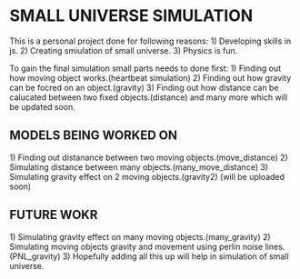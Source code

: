 <h1>SMALL UNIVERSE SIMULATION</h1>
This is a personal project done for following reasons:
1) Developing skills in js.
2) Creating smiulation of small universe.
3) Physics is fun.


To gain the final simulation small parts needs to done first:
     1) Finding out how moving object works.(heartbeat simulation)
     2) Finding out how gravity can be focred on an object.(gravity)
     3) Finding out how distance can be calucated between two fixed objects.(distance)
     and many more which will be updated soon.
     
<h2>MODELS BEING WORKED ON</h2>
1) Finding out distanance between two moving objects.(move_distance)
2) Simulating distance between many objects.(many_move_distance)
3) Simulating gravity effect on 2 moving objects.(gravity2)
(will be uploaded soon)

<h2>FUTURE WOKR</h2>
1) Simulating gravity effect on many moving objects.(many_gravity)
2) Simulating moving objects gravity and movement using perlin noise lines.(PNL_gravity)
3) Hopefully adding all this up will help in simulation of small universe.
